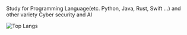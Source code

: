 Study for Programming Language(etc. Python, Java, Rust, Swift ...) 
and other variety Cyber security and AI

![Top Langs](https://github-readme-stats.vercel.app/api/top-langs/?username=TomGorani&layout=compact)

